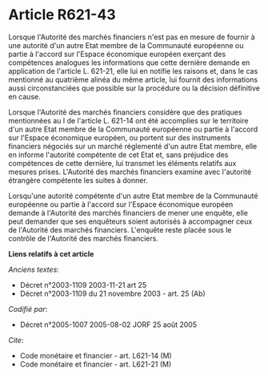 # Article R621-43

Lorsque l'Autorité des marchés financiers n'est pas en mesure de fournir à une autorité d'un autre Etat membre de la
Communauté européenne ou partie à l'accord sur l'Espace économique européen exerçant des compétences analogues les
informations que cette dernière demande en application de l'article L. 621-21, elle lui en notifie les raisons et, dans le
cas mentionné au quatrième alinéa du même article, lui fournit des informations aussi circonstanciées que possible sur la
procédure ou la décision définitive en cause.

Lorsque l'Autorité des marchés financiers considère que des pratiques mentionnées au I de l'article L. 621-14 ont été
accomplies sur le territoire d'un autre Etat membre de la Communauté européenne ou partie à l'accord sur l'Espace économique
européen, ou portent sur des instruments financiers négociés sur un marché réglementé d'un autre Etat membre, elle en informe
l'autorité compétente de cet Etat et, sans préjudice des compétences de cette dernière, lui transmet les éléments relatifs
aux mesures prises. L'Autorité des marchés financiers examine avec l'autorité étrangère compétente les suites à donner.

Lorsqu'une autorité compétente d'un autre Etat membre de la Communauté européenne ou partie à l'accord sur l'Espace
économique européen demande à l'Autorité des marchés financiers de mener une enquête, elle peut demander que ses enquêteurs
soient autorisés à accompagner ceux de l'Autorité des marchés financiers. L'enquête reste placée sous le contrôle de
l'Autorité des marchés financiers.

**Liens relatifs à cet article**

_Anciens textes_:

  - Décret n°2003-1109 2003-11-21 art 25
  - Décret n°2003-1109 du 21 novembre 2003 - art. 25 (Ab)

_Codifié par_:

  - Décret n°2005-1007 2005-08-02 JORF 25 août 2005

_Cite_:

  - Code monétaire et financier - art. L621-14 (M)
  - Code monétaire et financier - art. L621-21 (M)
